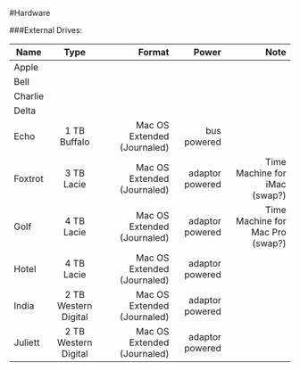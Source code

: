 #Hardware


###External Drives:

| Name    |  Type   |  Format | Power | Note |
|---------|:-------:|--------:|--------:|--------:|
| Apple   |   |  |  |  | 
| Bell    |   |  |  |  |  
| Charlie |   |  |  |  | 
| Delta   |   |  |  |  | 
| Echo    | 1 TB Buffalo         | Mac OS Extended (Journaled) |  bus powered     |  | 
| Foxtrot | 3 TB Lacie           | Mac OS Extended (Journaled) |  adaptor powered | Time Machine for iMac (swap?)    | 
| Golf    | 4 TB Lacie           | Mac OS Extended (Journaled) |  adaptor powered | Time Machine for Mac Pro (swap?) | 
| Hotel   | 4 TB Lacie           | Mac OS Extended (Journaled) |  adaptor powered |  | 
| India   | 2 TB Western Digital | Mac OS Extended (Journaled) |  adaptor powered |  | 
| Juliett | 2 TB Western Digital | Mac OS Extended (Journaled) |  adaptor powered |  | 

